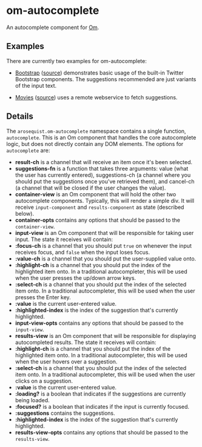 # om-autocomplete

An autocomplete component for [Om](http://github.com/swannodette/om).

## Examples

There are currently two examples for om-autocomplete:

* [Bootstrap](http://arosequist.github.io/om-autocomplete/bootstrap/index.html) ([source](https://github.com/arosequist/om-autocomplete/blob/master/examples/bootstrap/src/arosequist/om_autocomplete/examples/bootstrap.cljs)) demonstrates basic usage of the built-in Twitter Bootstrap components. The suggestions recommended are just variants of the input text.

* [Movies](http://arosequist.github.io/om-autocomplete/movies/index.html) ([source](https://github.com/arosequist/om-autocomplete/blob/master/examples/movies/src/arosequist/om_autocomplete/examples/movies.cljs)) uses a remote webservice to fetch suggestions.

## Details

The `arosequist.om-autocomplete` namespace contains a single function, `autocomplete`. This is an Om component that handles the core autocomplete logic, but does not directly contain any DOM elements. The options for `autocomplete` are:

* **result-ch** is a channel that will receive an item once it's been selected.
* **suggestions-fn** is a function that takes three arguments: value (what the user has currently entered), suggestions-ch (a channel where you should put the suggestions once you've retrieved them), and cancel-ch (a channel that will be closed if the user changes the value).
* **container-view** is an Om component that will hold the other two autocomplete components. Typically, this will render a simple div. It will receive `input-component` and `results-component` as state (described below).
* **container-opts** contains any options that should be passed to the `container-view`.
* **input-view** is an Om component that will be responsible for taking user input. The state it receives will contain:
 * **:focus-ch** is a channel that you should put `true` on whenever the input receives focus, and `false` when the input loses focus.
 * **:value-ch** is a channel that you should put the user-supplied value onto.
 * **:highlight-ch** is a channel that you should put the index of the highlighted item onto. In a traditional autocompleter, this will be used when the user presses the up/down arrow keys.
 * **:select-ch** is a channel that you should put the index of the selected item onto. In a traditional autocompleter, this will be used when the user presses the Enter key.
 * **:value** is the current user-entered value.
 * **:highlighted-index** is the index of the suggestion that's currently highlighted.
* **input-view-opts** contains any options that should be passed to the `input-view`.
* **results-view** is an Om component that will be responsible for displaying autocompleted results. The state it receives will contain:
 * **:highlight-ch** is a channel that you should put the index of the highlighted item onto. In a traditional autocompleter, this will be used when the user hovers over a suggestion.
 * **:select-ch** is a channel that you should put the index of the selected item onto. In a traditional autocompleter, this will be used when the user clicks on a suggestion.
 * **:value** is the current user-entered value.
 * **:loading?** is a boolean that indicates if the suggestions are currently being loaded.
 * **:focused?** is a boolean that indicates if the input is currently focused.
 * **:suggestions** contains the suggestions.
 * **:highlighted-index** is the index of the suggestion that's currently highlighted.
* **results-view-opts** contains any options that should be passed to the `results-view`.

